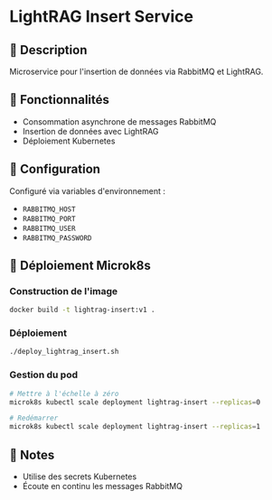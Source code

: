 # LightRAG Insert Service

## 📝 Description
Microservice pour l'insertion de données via RabbitMQ et LightRAG.

## 🚀 Fonctionnalités
- Consommation asynchrone de messages RabbitMQ
- Insertion de données avec LightRAG
- Déploiement Kubernetes

## 🔧 Configuration
Configuré via variables d'environnement :
- `RABBITMQ_HOST`
- `RABBITMQ_PORT`
- `RABBITMQ_USER`
- `RABBITMQ_PASSWORD`

## 🐳 Déploiement Microk8s

### Construction de l'image
```bash
docker build -t lightrag-insert:v1 .
```

### Déploiement
```bash
./deploy_lightrag_insert.sh
```

### Gestion du pod
```bash
# Mettre à l'échelle à zéro
microk8s kubectl scale deployment lightrag-insert --replicas=0

# Redémarrer
microk8s kubectl scale deployment lightrag-insert --replicas=1
```

## 🚨 Notes
- Utilise des secrets Kubernetes
- Écoute en continu les messages RabbitMQ
